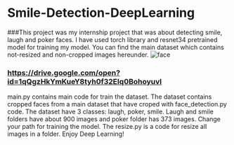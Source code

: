# Smile-Detection-DeepLearning
###This project was my internship project that was about detecting smile, laugh and poker faces. I have used torch library and resnet34 pretrained model for training my model. You can find the main dataset which contains not-resized and non-cropped images hereunder.
![face](https://user-images.githubusercontent.com/41823988/66033776-d197bd80-e514-11e9-94d4-49c884606810.gif)

### https://drive.google.com/open?id=1qQgzHkYmKueY8tyh0f32EIq0Bohoyuvl

main.py contains main code for train the dataset. The dataset contains cropped faces from a main dataset that have croped with face_detection.py code. The dataset have 3 classes: laugh, poker, smile. Laugh and smile folders have about 900 images and poker folder has 373 images. Change your path for training the model. The resize.py is a code for resize all images in a folder. Enjoy Deep Learning!


